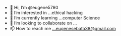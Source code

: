 - 👋 Hi, I’m @eugene5790
- 👀 I’m interested in ...ethical hacking
- 🌱 I’m currently learning ...computer Science 
- 💞️ I’m looking to collaborate on ...
- 📫 How to reach me ...eugenesebata38@gmail.com 

<!---
eugene5790/eugene5790 is a ✨ special ✨ repository because its `README.md` (this file) appears on your GitHub profile.
You can click the Preview link to take a look at your changes.
--->

